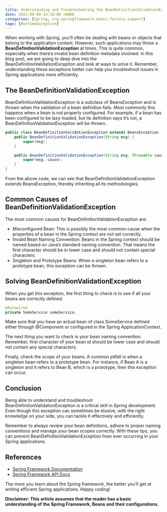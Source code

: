 ```yaml
---
title: Understanding and Troubleshooting the BeanDefinitionValidationException in Spring
date: 2023-09-09 14:10:00 +0800
categories: [Spring, org.springframework.beans.factory.support]
tags: [RuntimeException]
---
```


When working with Spring, you’ll often be dealing with beans or objects that belong to the application context. However, such applications may throw a **BeanDefinitionValidationException** at times. This is quite common, especially when there’s invalid bean definition metadata involved. In this blog post, we are going to deep dive into the BeanDefinitionValidationException and look at ways to solve it. Remember, understanding these exceptions better can help you troubleshoot issues in Spring applications more efficiently.

## The BeanDefinitionValidationException

BeanDefinitionValidationException is a subclass of BeansException and is thrown when the validation of a bean definition fails. Most commonly this happens when a bean is not properly configured. For example, if a bean has been configured to be lazy-loaded, but its definition says it’s not, a BeanDefinitionValidationException will be thrown.

```java
public class BeanDefinitionValidationException extends BeansException {
    public BeanDefinitionValidationException(String msg) {
        super(msg);
    }

    public BeanDefinitionValidationException(String msg, Throwable cause) {
        super(msg, cause);
    }
}
```
From the above code, we can see that BeanDefinitionValidationException extends BeansException, thereby inheriting all its methodologies.

## Common Causes of BeanDefinitionValidationException

The most common causes for BeanDefinitionValidationException are:

- Misconfigured Bean: This is possibly the most common cause when the properties of a bean in the Spring context are not set correctly.
- Invalid Bean Naming Convention: Beans in the Spring context should be named based on Java’s standard naming convention. That means the first character should be in lower case and should not contain special characters.
- Singleton and Prototype Beans: When a singleton bean refers to a prototype bean, this exception can be thrown.

## Solving BeanDefinitionValidationException

When you get this exception, the first thing to check is to see if all your beans are correctly defined.

```java
@Autowired
private SomeService someService;
```
Make sure that you have an actual bean of class SomeService defined either through @Component or configured in the Spring ApplicationContext.

The next thing you want to check is your bean naming convention. Remember, first character of your bean id should be lower case and should not contain any special characters.

Finally, check the scope of your beans. A common pitfall is when a singleton bean refers to a prototype bean. For instance, if Bean A is a singleton and it refers to Bean B, which is a prototype, then this exception can occur.

## Conclusion

Being able to understand and troubleshoot BeanDefinitionValidationException is a critical skill in Spring development. Even though this exception can sometimes be elusive, with the right knowledge on your side, you can tackle it effectively and efficiently.

Remember to always review your bean definitions, adhere to proper naming conventions and manage your bean scopes correctly. With these tips, you can prevent BeanDefinitionValidationException from ever occurring in your Spring applications.

## References

- [Spring Framework Documentation](https://spring.io/docs)
- [Spring Framework API Docs](https://docs.spring.io/spring-framework/docs/current/javadoc-api/)

The more you learn about the Spring framework, the better you’ll get at writing efficient Spring applications. Happy coding!

**Disclaimer: This article assumes that the reader has a basic understanding of the Spring Framework, Beans and their configurations.**

